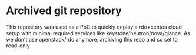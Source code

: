 # Archived git repository

This repository was used as a PoC to quickly deploy a rdo+centos cloud setup with minimal required services like keystone/neutron/nova/glance.
As we don't use openstack/rdo anymore, archiving this repo and so set to read-only
